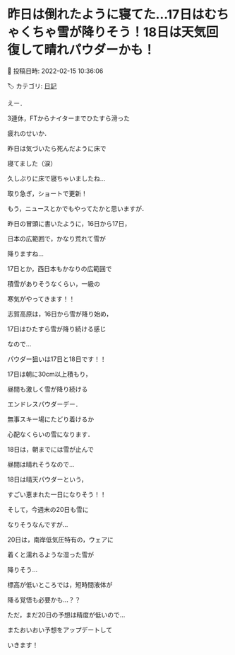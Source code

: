 # 昨日は倒れたように寝てた…17日はむちゃくちゃ雪が降りそう！18日は天気回復して晴れパウダーかも！

📅 投稿日時: 2022-02-15 10:36:06

🏷️ カテゴリ: [日記](cc4b5682fb7b8b144980957a978653fb0.md)

えー．


3連休，FTからナイターまでひたすら滑った


疲れのせいか．


昨日は気づいたら死んだように床で


寝てました（涙）


久しぶりに床で寝ちゃいましたね…


取り急ぎ，ショートで更新！





もう，ニュースとかでもやってたかと思いますが．


昨日の冒頭に書いたように，16日から17日，


日本の広範囲で，かなり荒れて雪が


降りますね…


17日とか，西日本もかなりの広範囲で


積雪がありそうなくらい，一級の


寒気がやってきます！！





志賀高原は，16日から雪が降り始め，


17日はひたすら雪が降り続ける感じ


なので…


パウダー狙いは17日と18日です！！





17日は朝に30cm以上積もり，


昼間も激しく雪が降り続ける


エンドレスパウダーデー．


無事スキー場にたどり着けるか


心配なくらいの雪になります．





18日は，朝までには雪が止んで


昼間は晴れそうなので…


18日は晴天パウダーという，


すごい恵まれた一日になりそう！！





そして，今週末の20日も雪に


なりそうなんですが…


20日は，南岸低気圧特有の，ウェアに


着くと濡れるような湿った雪が


降りそう…


標高が低いところでは，短時間液体が


降る覚悟も必要かも…？？





ただ，まだ20日の予想は精度が低いので…


またおいおい予想をアップデートして


いきます！
